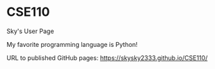 # CSE110
Sky's User Page

My favorite programming language is Python!

URL to published GitHub pages:
https://skysky2333.github.io/CSE110/